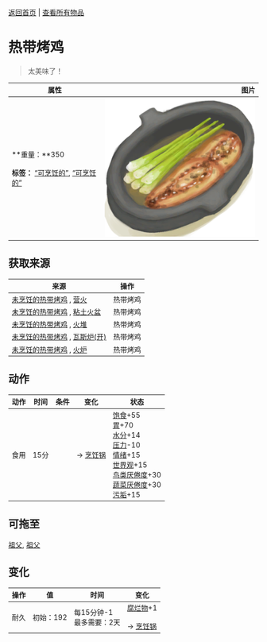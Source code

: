 [返回首页](index.md)   |  [查看所有物品](object.md)
# 热带烤鸡  
> 太美味了！  
  
  属性  |   图片   
 ----  |  ----:   
 **重量：**350<br><br>**标签：**	[“可烹饪的”](tag_Cookable.md), [“可烹饪的”](tag_MealCookingpot.md)  |  ![](Sprite/IslandChicken.png)   
  
## 获取来源  
来源  |  操作  
----  |  ----  
[未烹饪的热带烤鸡](IslandChickenUncooked.md) , [营火](Campfire.md)  |  热带烤鸡  
[未烹饪的热带烤鸡](IslandChickenUncooked.md) , [粘土火盆](ClayFirePit.md)  |  热带烤鸡  
[未烹饪的热带烤鸡](IslandChickenUncooked.md) , [火堆](Fire.md)  |  热带烤鸡  
[未烹饪的热带烤鸡](IslandChickenUncooked.md) , [瓦斯炉(开)](GasCookerOn.md)  |  热带烤鸡  
[未烹饪的热带烤鸡](IslandChickenUncooked.md) , [火炉](Stove.md)  |  热带烤鸡  
## 动作  
动作  |  时间  |  条件  |  变化  |  状态  
----  |  ----  |  ----  |  ----  |  ----  
食用  |  15分  |    |  → [烹饪锅](CookingPot.md)<br>  |  [饱食](Satiation.md)+55<br>[胃](Stomach.md)+70<br>[水分](Hydration.md)+14<br>[压力](Stress.md)-10<br>[情绪](Morale.md)+15<br>[世界观](Structure.md)+15<br>[鸟类<nobr>厌倦度</nobr>](SaturationBird.md)+30<br>[蔬菜<nobr>厌倦度</nobr>](SaturationVegetables.md)+30<br>[污垢](Filth.md)+15  
## 可拖至  
[祖父](Grandfather.md), [祖父](GrandfatherHealthy.md)  
## 变化  
操作  |  值  |  时间  |  变化  
----  |  ----  |  ----  |  ----  
耐久  |  初始：192  |  每15分钟-1<br>最多需要：2天  |  [腐烂物](RottenRemains.md)+1 <br><br>→ [烹饪锅](CookingPot.md)  
